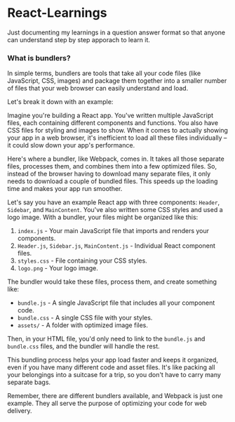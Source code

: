 # React-Learnings

Just documenting my learnings in a question answer format so that anyone can understand step by step apporach to learn it.

### What is bundlers?
 
In simple terms, bundlers are tools that take all your code files (like JavaScript, CSS, images) and package them together into a smaller number of files that your web browser can easily understand and load.

Let's break it down with an example:

Imagine you're building a React app. You've written multiple JavaScript files, each containing different components and functions. You also have CSS files for styling and images to show. When it comes to actually showing your app in a web browser, it's inefficient to load all these files individually – it could slow down your app's performance.

Here's where a bundler, like Webpack, comes in. It takes all those separate files, processes them, and combines them into a few optimized files. So, instead of the browser having to download many separate files, it only needs to download a couple of bundled files. This speeds up the loading time and makes your app run smoother.

Let's say you have an example React app with three components: `Header`, `Sidebar`, and `MainContent`. You've also written some CSS styles and used a logo image. With a bundler, your files might be organized like this:

1. `index.js` - Your main JavaScript file that imports and renders your components.
2. `Header.js`, `Sidebar.js`, `MainContent.js` - Individual React component files.
3. `styles.css` - File containing your CSS styles.
4. `logo.png` - Your logo image.

The bundler would take these files, process them, and create something like:

- `bundle.js` - A single JavaScript file that includes all your component code.
- `bundle.css` - A single CSS file with your styles.
- `assets/` - A folder with optimized image files.

Then, in your HTML file, you'd only need to link to the `bundle.js` and `bundle.css` files, and the bundler will handle the rest.

This bundling process helps your app load faster and keeps it organized, even if you have many different code and asset files. It's like packing all your belongings into a suitcase for a trip, so you don't have to carry many separate bags.

Remember, there are different bundlers available, and Webpack is just one example. They all serve the purpose of optimizing your code for web delivery.